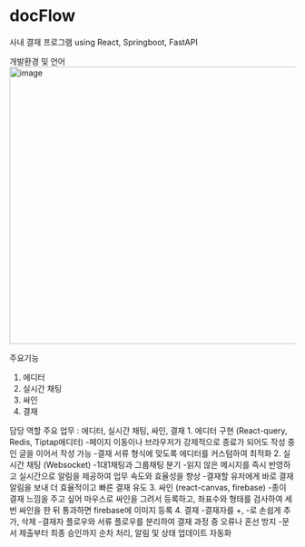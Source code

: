 # docFlow
사내 결재 프로그램 using React, Springboot, FastAPI


개발환경 및 언어
<img width="1222" height="488" alt="image" src="https://github.com/user-attachments/assets/7f6686d3-1ba2-4aff-9488-ac4f08541f26" />

주요기능 
1. 에디터
2. 실시간 채팅
3. 싸인
4. 결재

담당 역할
  주요 업무 : 에디터, 실시간 채팅, 싸인, 결재
    1.	에디터 구현 (React-query, Redis, Tiptap에디터)
      -페이지 이동이나 브라우저가 강제적으로 종료가 되어도 작성 중인 글을 이어서 작성 가능
      -결재 서류 형식에 맞도록 에디터를 커스텀하여 최적화
    2.	실시간 채팅 (Websocket)
      -1대1채팅과 그룹채팅 분기
      -읽지 않은 메시지를 즉시 반영하고 실시간으로 알림을 제공하여 업무 속도와 효율성을 향상
      -결재할 유저에게 바로 결재 알림을 보내 더 효율적이고 빠른 결재 유도
    3.	싸인 (react-canvas, firebase)
      -종이 결재 느낌을 주고 싶어 마우스로 싸인을 그려서 등록하고, 좌표수와 형태를 검사하여 
      세 번 싸인을 한 뒤 통과하면 firebase에 이미지 등록
    4.	결재
      -결재자를 +, -로 손쉽게 추가, 삭제
      -결재자 플로우와 서류 플로우를 분리하여 결재 과정 중 오류나 혼선 방지
      -문서 제출부터 최종 승인까지 순차 처리, 알림 및 상태 업데이트 자동화


